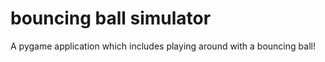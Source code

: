 # bouncing ball simulator
 A pygame application which includes playing around with a bouncing ball!
